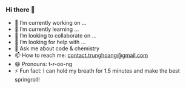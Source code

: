 ### Hi there 👋

<!--
**sparkbold/sparkbold** is a ✨ _special_ ✨ repository because its `README.md` (this file) appears on your GitHub profile.

Here are some ideas to get you started:
-->
- 🔭 I’m currently working on ...
- 🌱 I’m currently learning ...
- 👯 I’m looking to collaborate on ...
- 🤔 I’m looking for help with ...
- 💬 Ask me about code & chemistry
- 📫 How to reach me: contact.trunghoang@gmail.com
- 😄 Pronouns: t-r-oo-ng
- ⚡ Fun fact: I can hold my breath for 1.5 minutes and make the best springroll!


